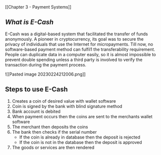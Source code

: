 
[[Chapter 3 - Payment Systems]]

## *What is E-Cash*
E-Cash was a digital-based system that facilitated the transfer of funds anonymously. 
A pioneer in cryptocurrency, its goal was to secure the privacy of individuals that use the Internet for micropayments.
Till now, no software-based payment method can fulfil1 the transferability requirement. 
People can duplicate data in a computer easily, so it is almost impossible to prevent double spending unless a third party is involved to verify the transaction during the payment process.

![[Pasted image 20230224212006.png]]

## Steps to use E-Cash
1. Creates a coin of desired value with wallet software
2. Coin is signed by the bank with blind signature method
3. Bank account is debited
4. When payment occurs then the coins are sent to the merchants wallet software
5. The merchant then deposits the coins
6. The bank then checks if the serial number
	- If the coin is already in database then the deposit is rejected
	- If the coin is not in the database then the deposit is approved
7. The goods or services are then rendered